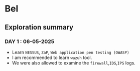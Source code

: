 # Bel

## Exploration summary
### DAY 1 : 06-05-2025
- Learn `NESSUS`, `ZaP`, `Web application pen testing (OWASP)`
- I am recommended to learn `wazuh` tool.
- We were also allowed to examine the `firewall`,`IDS`,`IPS` logs.
